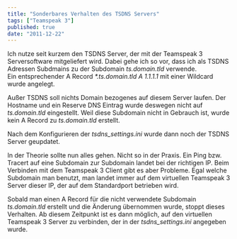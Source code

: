 ```yaml
---
title: "Sonderbares Verhalten des TSDNS Servers"
tags: ["Teamspeak 3"]
published: true
date: "2011-12-22"
---
```


Ich nutze seit kurzem den TSDNS Server, der mit der Teamspeak 3 Serversoftware mitgeliefert wird. Dabei gehe ich so vor, dass ich als TSDNS Adressen Subdmains zu der Subdomain *ts.domain.tld* verwende.  
Ein entsprechender A Record *\*.ts.domain.tld A 1.1.1.1* mit einer Wildcard wurde angelegt.

Außer TSDNS soll nichts Domain bezogenes auf diesem Server laufen. Der Hostname und ein Reserve DNS Eintrag wurde deswegen nicht auf *ts.domain.tld* eingestellt. Weil diese Subdomain nicht in Gebrauch ist, wurde kein A Record zu *ts.domain.tld* erstellt.

Nach dem Konfigurieren der *tsdns_settings.ini* wurde dann noch der TSDNS Server geupdatet.

In der Theorie sollte nun alles gehen. Nicht so in der Praxis. Ein Ping bzw. Tracert auf eine Subdomain zur Subdomain landet bei der richtigen IP. Beim Verbinden mit dem Teamspeak 3 Client gibt es aber Probleme. Egal welche Subdomain man benutzt, man landet immer auf dem virtuellen Teamspeak 3 Server dieser IP, der auf dem Standardport betrieben wird.

Sobald man einen A Record für die nicht verwendete Subdomain *ts.domain.tld* erstellt und die Änderung übernommen wurde, stoppt dieses Verhalten. Ab diesem Zeitpunkt ist es dann möglich, auf den virtuellen Teamspeak 3 Server zu verbinden, der in der *tsdns_settings.ini* angegeben wurde.

